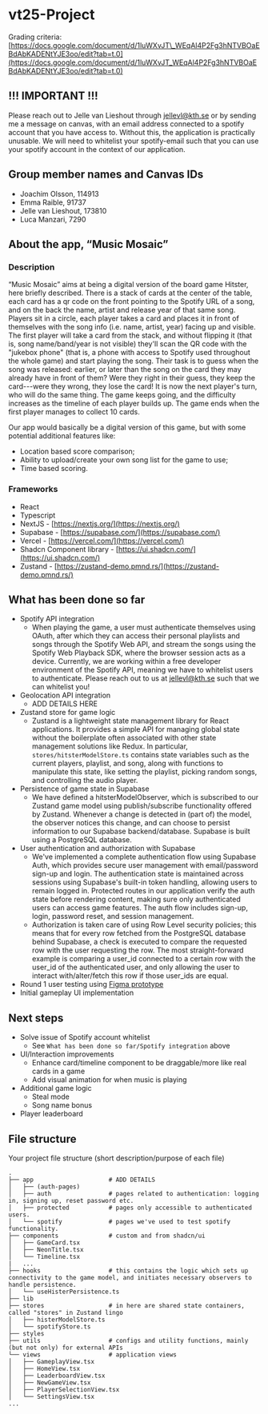 # vt25-Project
Grading criteria: [https://docs.google.com/document/d/1luWXvJT\_WEqAl4P2Fg3hNTVBOaEBdAbKADENtYJE3oo/edit?tab=t.0](https://docs.google.com/document/d/1luWXvJT_WEqAl4P2Fg3hNTVBOaEBdAbKADENtYJE3oo/edit?tab=t.0)

## !!! IMPORTANT !!!
Please reach out to Jelle van Lieshout through jellevl@kth.se or by sending me a message on canvas, with an email address connected to a spotify account that you have access to. Without this, the application is practically unusable. We will need to whitelist your spotify-email such that you can use your spotify account in the context of our application. 

## Group member names and Canvas IDs
* Joachim Olsson, 114913
* Emma Raible, 91737
* Jelle van Lieshout, 173810
* Luca Manzari, 7290
  
## About the app, “Music Mosaic”
### Description
“Music Mosaic” aims at being a digital version of the board game Hitster, here briefly described.
There is a stack of cards at the center of the table, each card has a qr code on the front pointing to the Spotify URL of a song, and on the back the name, artist and release year of that same song.
Players sit in a circle, each player takes a card and places it in front of themselves with the song info (i.e. name, artist, year) facing up and visible.
The first player will take a card from the stack, and without flipping it (that is, song name/band/year is not visible) they'll scan the QR code with the "jukebox phone" (that is, a phone with access to Spotify used throughout the whole game) and start playing the song.
Their task is to guess when the song was released: earlier, or later than the song on the card they may already have in front of them?
Were they right in their guess, they keep the card---were they wrong, they lose the card!
It is now the next player's turn, who will do the same thing.
The game keeps going, and the difficulty increases as the timeline of each player builds up.
The game ends when the first player manages to collect 10 cards.

Our app would basically be a digital version of this game, but with some potential additional features like:
* Location based score comparison;
* Ability to upload/create your own song list for the game to use;
* Time based scoring.

### Frameworks
* React
* Typescript
* NextJS \- [https://nextjs.org/](https://nextjs.org/)
* Supabase \- [https://supabase.com/](https://supabase.com/)
* Vercel \- [https://vercel.com/](https://vercel.com/)
* Shadcn Component library \- [https://ui.shadcn.com/](https://ui.shadcn.com/)
* Zustand \- [https://zustand-demo.pmnd.rs/](https://zustand-demo.pmnd.rs/)
    
## What has been done so far
* Spotify API integration
  * When playing the game, a user must authenticate themselves using OAuth, after which they can access their personal playlists and songs through the Spotify Web API, and stream the songs using the Spotify Web Playback SDK, where the browser session acts as a device. Currently, we are working within a free developer environment of the Spotify API, meaning we have to whitelist users to authenticate. Please reach out to us at jellevl@kth.se such that we can whitelist you! 
* Geolocation API integration
  * ADD DETAILS HERE
* Zustand store for game logic
  * Zustand is a lightweight state management library for React applications.
    It provides a simple API for managing global state without the boilerplate often associated with other state management solutions like Redux.
    In particular, `stores/hitsterModelStore.ts` contains state variables such as the current players, playlist, and song, along with functions to manipulate this state, like setting the playlist, picking random songs, and controlling the audio player.
* Persistence of game state in Supabase
  * We have defined a hitsterModelObserver, which is subscribed to our Zustand game model using publish/subscribe functionality offered by Zustand. Whenever a change is detected in (part of) the model, the observer notices this change, and can choose to persist information to our Supabase backend/database. Supabase is built using a PostgreSQL database. 
* User authentication and authorization with Supabase
  * We've implemented a complete authentication flow using Supabase Auth, which provides secure user management with email/password sign-up and login. The authentication state is maintained across sessions using Supabase's built-in token handling, allowing users to remain logged in. Protected routes in our application verify the auth state before rendering content, making sure only authenticated users can access game features. The auth flow includes sign-up, login, password reset, and session management.
  * Authorization is taken care of using Row Level security policies; this means that for every row fetched from the PostgreSQL database behind Supabase, a check is executed to compare the requested row with the user requesting the row. The most straight-forward example is comparing a user_id connected to a certain row with the user_id of the authenticated user, and only allowing the user to interact with/alter/fetch this row if those user_ids are equal. 
* Round 1 user testing using [Figma prototype](https://www.figma.com/design/6l1eyXHB5kgG2A1sHp9EhZ/iprog-musicmosaic?node-id=10-21&t=NT6HPIzAVA24s9Ei-1)
* Initial gameplay UI implementation

## Next steps
* Solve issue of Spotify account whitelist
  * See `What has been done so far/Spotify integration` above
* UI/Interaction improvements
  * Enhance card/timeline component to be draggable/more like real cards in a game
  * Add visual animation for when music is playing
* Additional game logic
  * Steal mode
  * Song name bonus
* Player leaderboard 

## File structure
Your project file structure (short description/purpose of each file)
```
.
├── app                     # ADD DETAILS
│   ├── (auth-pages)
│   ├── auth                # pages related to authentication: logging in, signing up, reset password etc. 
│   ├── protected           # pages only accessible to authenticated users. 
│   └── spotify             # pages we've used to test spotify functionality. 
├── components              # custom and from shadcn/ui
│   ├── GameCard.tsx
│   ├── NeonTitle.tsx
│   └── Timeline.tsx
|   ... 
├── hooks                   # this contains the logic which sets up connectivity to the game model, and initiates necessary observers to handle persistence.
│   └── useHisterPersistence.ts  
├── lib
├── stores                  # in here are shared state containers, called "stores" in Zustand lingo
│   ├── histerModelStore.ts
│   └── spotifyStore.ts  
├── styles
├── utils                   # configs and utility functions, mainly (but not only) for external APIs
└── views                   # application views
│   ├── GameplayView.tsx
│   ├── HomeView.tsx
│   ├── LeaderboardView.tsx
│   ├── NewGameView.tsx
│   ├── PlayerSelectionView.tsx
│   └── SettingsView.tsx                
...
```
